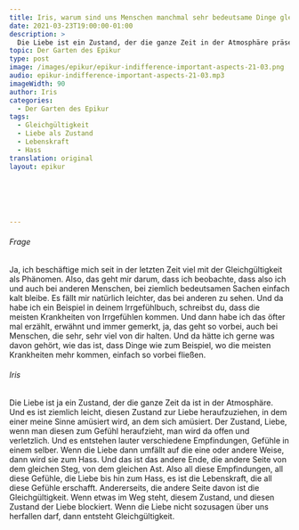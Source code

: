 ```yaml
---
title: Iris, warum sind uns Menschen manchmal sehr bedeutsame Dinge gleichgültig?
date: 2021-03-23T19:00:00-01:00
description: >
  Die Liebe ist ein Zustand, der die ganze Zeit in der Atmosphäre präsent ist und leicht von einem Gefühl der Freude und Amüsement heraufgezogen werden kann. Es ist ein Zustand der Offenheit und Verletzlichkeit, der verschiedene Empfindungen und Gefühle in uns hervorbringt, der auch mal "umfallen" kann und zu Hass werden. Wenn die Liebe jedoch aufgrund von Hindernissen blockiert wird, kann sie in Gleichgültigkeit umschlagen.
topic: Der Garten des Epikur
type: post
image: /images/epikur/epikur-indifference-important-aspects-21-03.png
audio: epikur-indifference-important-aspects-21-03.mp3
imageWidth: 90
author: Iris
categories:
  - Der Garten des Epikur
tags:
  - Gleichgültigkeit
  - Liebe als Zustand
  - Lebenskraft
  - Hass
translation: original
layout: epikur






---
```


###### Frage
Ja, ich beschäftige mich seit in der letzten Zeit viel mit der Gleichgültigkeit als Phänomen.
Also, das geht mir darum, dass ich beobachte, dass also ich und auch bei anderen Menschen,
bei ziemlich bedeutsamen Sachen einfach kalt bleibe.
Es fällt mir natürlich leichter, das bei anderen zu sehen.
Und da habe ich ein Beispiel in deinem Irrgefühlbuch, schreibst du, dass die meisten Krankheiten von Irrgefühlen kommen.
Und dann habe ich das öfter mal erzählt, erwähnt und immer gemerkt, ja, das geht so vorbei, auch bei Menschen, die sehr, sehr viel von dir halten.
Und da hätte ich gerne was davon gehört, wie das ist, dass Dinge wie zum Beispiel,
wo die meisten Krankheiten mehr kommen, einfach so vorbei fließen.

###### Iris
Die Liebe ist ja ein Zustand, der die ganze Zeit da ist in der Atmosphäre.
Und es ist ziemlich leicht, diesen Zustand zur Liebe heraufzuziehen, in dem einer meine Sinne amüsiert wird, an dem sich amüsiert.
Der Zustand, Liebe, wenn man diesen zum Gefühl heraufzieht, man wird da offen und verletzlich.
Und es entstehen lauter verschiedene Empfindungen, Gefühle in einem selber.
Wenn die Liebe dann umfällt auf die eine oder andere Weise, dann wird sie zum Hass.
Und das ist das andere Ende, die andere Seite von dem gleichen Steg, von dem gleichen Ast.
Also all diese Empfindungen, all diese Gefühle, die Liebe bis hin zum Hass, es ist die Lebenskraft, die all diese Gefühle erschafft.
Andererseits, die andere Seite davon ist die Gleichgültigkeit.
Wenn etwas im Weg steht, diesem Zustand, und diesen Zustand der Liebe blockiert.
Wenn die Liebe nicht sozusagen über uns herfallen darf, dann entsteht Gleichgültigkeit.
